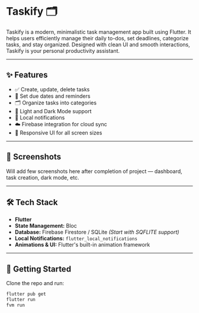 # Taskify 🗂️

Taskify is a modern, minimalistic task management app built using Flutter. It helps users efficiently manage their daily to-dos, set deadlines, categorize tasks, and stay organized. Designed with clean UI and smooth interactions, Taskify is your personal productivity assistant.

---

## ✨ Features

- ✅ Create, update, delete tasks
- 📅 Set due dates and reminders
- 🗂️ Organize tasks into categories
- 🌙 Light and Dark Mode support
- 🔔 Local notifications
- ☁️ Firebase integration for cloud sync
- 📱 Responsive UI for all screen sizes

---

## 📱 Screenshots

Will add few screenshots here after completion of project — dashboard, task creation, dark mode, etc.

---

## 🛠️ Tech Stack

- **Flutter**
- **State Management:** Bloc 
- **Database:** Firebase Firestore / SQLite *(Start with SQFLITE support)*
- **Local Notifications:** `flutter_local_notifications`
- **Animations & UI:** Flutter's built-in animation framework

---

## 🚀 Getting Started

Clone the repo and run:

```bash
flutter pub get
flutter run
fvm run

